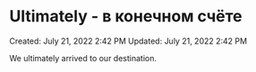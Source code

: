 # Ultimately - в конечном счёте

Created: July 21, 2022 2:42 PM
Updated: July 21, 2022 2:42 PM

We ultimately arrived to our destination.